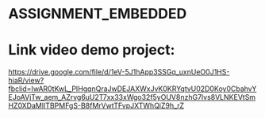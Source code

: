 ﻿# ASSIGNMENT_EMBEDDED
# Link video demo project:
https://drive.google.com/file/d/1eV-5J1hApp3SSGq_uxnUeO0J1HS-hiaR/view?fbclid=IwAR0tKwL_PIHgqnQraJwDEJAXWxJvK0KRYqtvU02D0Koy0CbahvYEJoAVjTw_aem_AZrvg6uU2T7xx33xWgo32f5yOUV8nzhG7lvs8VLNKEVtSmHZ0XDaMlITBPMFgS-B8fMrVwtTFvpJXTWhQiZ9h_rZ
